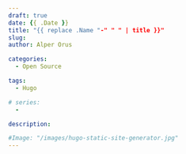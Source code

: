 ```yaml
---
draft: true
date: {{ .Date }}
title: "{{ replace .Name "-" " " | title }}"
slug:
author: Alper Orus

categories:
  - Open Source

tags:
  - Hugo

# series:
  -

description:

#Image: "/images/hugo-static-site-generator.jpg"
---
```

